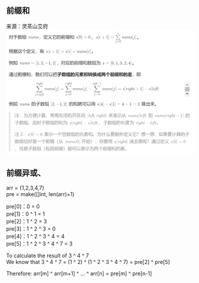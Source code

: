 ## 前缀和
来源：灵茶山艾府
![img.png](img.png)

## 前缀异或、
arr = {1,2,3,4,7}  
pre = make([]int, len(arr)+1)

pre[0]：0 = 0  
pre[1]：0 ^ 1 = 1  
pre[2]：1 ^ 2 = 3  
pre[3]：1 ^ 2 ^ 3 = 0  
pre[4]：1 ^ 2 ^ 3 ^ 4 = 4  
pre[5]：1 ^ 2 ^ 3 ^ 4 ^ 7 = 3  

To calculate the result of 3 ^ 4 ^ 7  
We know that 3 ^ 4 ^ 7 = (1 ^ 2) ^ (1 ^ 2 ^ 3 ^ 4 ^ 7) = pre[2] ^ pre[5]

Therefore: arr[m] ^ arr[m+1] ^ ... ^ arr[n] = pre[m] ^ pre[n-1]


